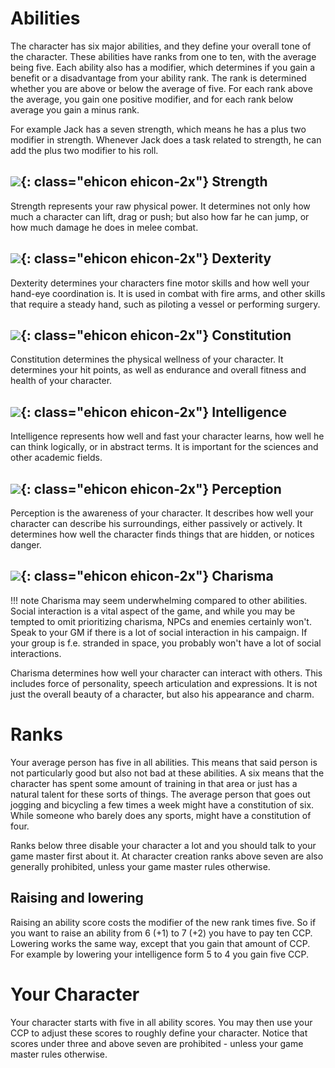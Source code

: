 # Abilities

The character has six major abilities, and they define your overall tone of the
character. These abilities have ranks from one to ten, with the average being
five. Each ability also has a modifier, which determines if you gain a benefit
or a disadvantage from your ability rank. The rank is determined whether you are
above or below the average of five. For each rank above the average, you gain
one positive modifier, and for each rank below average you gain a minus rank.

For example Jack has a seven strength, which means he has a plus two modifier
in strength. Whenever Jack does a task related to strength, he can add the plus
two modifier to his roll.

## ![](/imgs/strength.svg){: class="ehicon ehicon-2x"} Strength
Strength represents your raw physical power. It determines not
only how much a character can lift, drag or push; but also how far he can jump,
or how much damage he does in melee combat.

## ![](/imgs/dexterity.svg){: class="ehicon ehicon-2x"} Dexterity
Dexterity determines your characters fine motor skills and how
well your hand-eye coordination is. It is used in combat with fire arms, and
other skills that require a steady hand, such as piloting a vessel or performing
surgery.

## ![](/imgs/constitution.svg){: class="ehicon ehicon-2x"} Constitution
Constitution determines the physical wellness of your
character. It determines your hit points, as well as endurance and overall
fitness and health of your character.

## ![](/imgs/intelligence.svg){: class="ehicon ehicon-2x"} Intelligence
Intelligence represents how well and fast your character
learns, how well he can think logically, or in abstract terms. It is important
for the sciences and other academic fields.

## ![](/imgs/perception.svg){: class="ehicon ehicon-2x"} Perception
Perception is the awareness of your character. It describes
how well your character can describe his surroundings, either passively or
actively. It determines how well the character finds things that are hidden,
or notices danger.

## ![](/imgs/charisma.svg){: class="ehicon ehicon-2x"} Charisma

!!! note
    Charisma may seem underwhelming compared to other abilities. Social
    interaction is a vital aspect of the game, and while you may be tempted to
    omit prioritizing charisma, NPCs and enemies certainly won't. Speak to your
    GM if there is a lot of social interaction in his campaign. If your group is
    f.e. stranded in space, you probably won't have a lot of social
    interactions.

Charisma determines how well your character can interact with others. This
includes force of personality, speech articulation and expressions. It is not
just the overall beauty of a character, but also his appearance and charm.

# Ranks

Your average person has five in all abilities. This means that said person is
not particularly good but also not bad at these abilities. A six means that the
character has spent some amount of training in that area or just has a
natural talent for these sorts of things. The average person that goes out
jogging and bicycling a few times a week might have a constitution of six.
While someone who barely does any sports, might have a constitution of four.

Ranks below three disable your character a lot and you should talk to your
game master first about it. At character creation ranks above seven are also
generally prohibited, unless your game master rules otherwise.

## Raising and lowering

Raising an ability score costs the modifier of the new rank times five. So if
you want to raise an ability from 6 (+1) to 7 (+2) you have to pay ten CCP.
Lowering works the same way, except that you gain that amount of CCP. For
example by lowering your intelligence form 5 to 4 you gain five CCP.

# Your Character

Your character starts with five in all ability scores. You may then use your
CCP to adjust these scores to roughly define your character. Notice that scores
under three and above seven are prohibited - unless your game master rules
otherwise.
